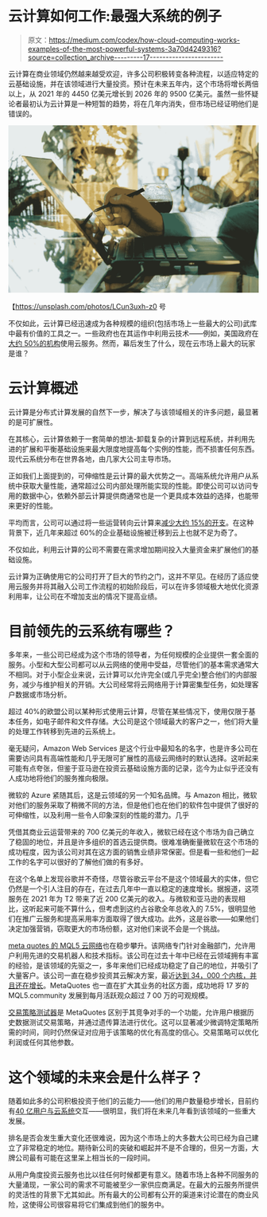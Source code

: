 # 云计算如何工作:最强大系统的例子

> 原文：<https://medium.com/codex/how-cloud-computing-works-examples-of-the-most-powerful-systems-3a70d4249316?source=collection_archive---------17----------------------->

云计算在商业领域仍然越来越受欢迎，许多公司积极转变各种流程，以适应特定的云基础设施，并在该领域进行大量投资。预计在未来五年内，这个市场将增长两倍以上，从 2021 年的 4450 亿美元增长到 2026 年的 9500 亿美元。虽然一些怀疑论者最初认为云计算是一种短暂的趋势，将在几年内消失，但市场已经证明他们是错误的。

![](img/a7a1f4ef2872aa563226d7be90357827.png)

【https://unsplash.com/photos/LCun3uxh-z0 号

不仅如此，云计算已经迅速成为各种规模的组织(包括市场上一些最大的公司)武库中最有价值的工具之一。一些政府也在其运作中利用云技术——例如，美国政府在[大约 50%的机构](https://www.alliedtelecom.net/facts-about-cloud-computing/)使用云服务。然而，幕后发生了什么，现在云市场上最大的玩家是谁？

# 云计算概述

云计算是分布式计算发展的自然下一步，解决了与该领域相关的许多问题，最显著的是可扩展性。

在其核心，云计算依赖于一套简单的想法-卸载复杂的计算到远程系统，并利用先进的扩展和平衡基础设施来最大限度地提高每个实例的性能，而不损害任何东西。现代云系统分布在世界各地，由几家大公司主导市场。

正如我们上面提到的，可伸缩性是云计算的最大优势之一。高端系统允许用户从系统中获取大量性能，通常超过公司内部处理所能实现的性能。即使公司可以访问专用的数据中心，依赖外部云计算提供商通常也是一个更具成本效益的选择，也能带来更好的性能。

平均而言，公司可以通过将一些运营转向云计算来[减少大约 15%的开支](https://technologyadvice.com/blog/information-technology/4-ways-cloud-computing-can-save-money/)。在这种背景下，近几年来超过 60%的企业基础设施被迁移到云上也就不足为奇了。

不仅如此，利用云计算的公司不需要在需求增加期间投入大量资金来扩展他们的基础设施。

云计算为正确使用它的公司打开了巨大的节约之门，这并不罕见。在经历了适应使用云服务并将其融入公司工作流程的初始阶段后，可以在许多领域极大地优化资源利用率，让公司在不增加支出的情况下提高业绩。

# 目前领先的云系统有哪些？

多年来，一些公司已经成为这个市场的领导者，为任何规模的企业提供一套全面的服务。小型和大型公司都可以从云网络的使用中受益，尽管他们的基本需求通常大不相同。对于小型企业来说，云计算可以允许完全(或几乎完全)整合他们的内部服务，减少与维护相关的开销。大公司经常将云网络用于计算密集型任务，如处理客户数据或市场分析。

超过 40%的欧盟公司以某种形式使用云计算，尽管在某些情况下，使用仅限于基本任务，如电子邮件和文件存储。大公司是这个领域最大的客户之一，他们将大量的处理工作转移到先进的云系统上。

毫无疑问，Amazon Web Services 是这个行业中最知名的名字，也是许多公司在需要访问具有高端性能和几乎无限可扩展性的高级云网络时的默认选择。这听起来可能有点夸张，但鉴于亚马逊在投资云基础设施方面的记录，迄今为止似乎还没有人成功地将他们的服务推向极限。

微软的 Azure 紧随其后，这是云领域的另一个知名品牌。与 Amazon 相比，微软对他们的服务采取了稍微不同的方法，但是他们也在他们的软件包中提供了很好的可伸缩性，以及利用一些令人印象深刻的性能的潜力。几乎

凭借其商业云运营带来的 700 亿美元的年收入，微软已经在这个市场为自己确立了稳固的地位，并且是许多组织的首选云提供商。很难准确衡量微软在这个市场的成功程度，因为该公司对其在这方面的销售业绩非常保密。但是看一些和他们一起工作的名字可以很好的了解他们做的有多好。

在这个名单上发现谷歌并不奇怪，尽管谷歌云平台不是这个领域最大的实体，但它仍然是一个引人注目的存在，在过去几年中一直以稳定的速度增长。据报道，这项服务在 2021 年为 T2 带来了近 200 亿美元的收入。与微软和亚马逊的表现相比，这听起来可能不算什么，但考虑到这约占谷歌全年总收入的 7.5%，很明显他们在推广云服务和提高采用率方面取得了很大成功。此外，这是谷歌——如果他们决定加强营销，窃取更大的市场份额，这对他们来说不会是一个挑战。

[meta quotes 的 MQL5 云网络](https://cloud.mql5.com/)也在稳步攀升。该网络专门针对金融部门，允许用户利用先进的交易机器人和技术指标。该公司在过去十年中已经在云领域拥有丰富的经验，是该领域的先驱之一，多年来他们已经成功稳定了自己的地位，并吸引了大量客户。该公司一直在稳步投资其云解决方案，最近[达到 34，000 个内核，并且还在增长](https://www.metaquotes.net/en/company/news/5308)。MetaQuotes 也一直在扩大其业务的社区方面，成功地将 17 岁的 MQL5.community 发展到每月活跃观众超过 7 00 万的可观规模。

[交易策略测试器](https://www.metatrader5.com/en/automated-trading/strategy-tester)是 MetaQuotes 区别于其竞争对手的一个功能，允许用户根据历史数据测试交易策略，并通过遗传算法进行优化。这可以显著减少微调特定策略所需的时间，同时仍然保证对应用于该策略的优化有高度的信心。交易策略可以优化利润或任何其他参数。

# **这个领域的未来会是什么样子？**

随着如此多的公司积极投资于他们的云能力——他们的用户数量稳步增长，目前约有[40 亿用户与云系统](https://www.statista.com/statistics/321215/global-consumer-cloud-computing-users/)交互——很明显，我们将在未来几年看到该领域的一些重大发展。

排名是否会发生重大变化还很难说，因为这个市场上的大多数大公司已经为自己建立了非常稳定的地位。期待新公司的突破和崛起并不是不合理的，但另一方面，大牌公司最有可能在这里呆上相当长的一段时间。

从用户角度投资云服务也比以往任何时候都更有意义。随着市场上各种不同服务的大量涌现，一家公司的需求不可能被至少一家供应商满足。在最大的云服务所提供的灵活性的背景下尤其如此。所有最大的公司都有公开的渠道来讨论潜在的商业风险，这使得公司很容易将它们集成到他们的服务中。